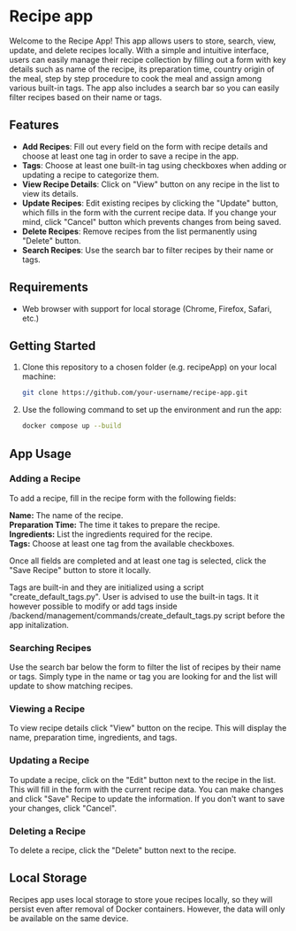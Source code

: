 # Recipe app

Welcome to the Recipe App! This app allows users to store, search, view, update, and delete recipes locally. With a simple and intuitive interface, users can easily manage their recipe collection by filling out a form with key details such as name of the recipe, its preparation time, country origin of the meal, step by step procedure to cook the meal and assign among various built-in tags. The app also includes a search bar so you can easily filter recipes based on their name or tags.

## Features

- **Add Recipes**: Fill out every field on the form with recipe details and choose at least one tag in order to save a recipe in the app.
- **Tags**: Choose at least one built-in tag using checkboxes when adding or updating a recipe to categorize them.
- **View Recipe Details**: Click on "View" button on any recipe in the list to view its details.
- **Update Recipes**: Edit existing recipes by clicking the "Update" button, which fills in the form with the current recipe data. If you change your mind, click "Cancel" button which prevents changes from being saved.
- **Delete Recipes**: Remove recipes from the list permanently using "Delete" button.
- **Search Recipes**: Use the search bar to filter recipes by their name or tags.

## Requirements

- Web browser with support for local storage (Chrome, Firefox, Safari, etc.)
  
## Getting Started

1. Clone this repository to a chosen folder (e.g. recipeApp) on your local machine:

   ```bash
   git clone https://github.com/your-username/recipe-app.git
   ```
   
2. Use the following command to set up the environment and run the app:

   ```bash
   docker compose up --build
   ```
 
## App Usage

### Adding a Recipe <br/>
To add a recipe, fill in the recipe form with the following fields:<br/>

**Name:** The name of the recipe.<br/>
**Preparation Time:** The time it takes to prepare the recipe.<br/>
**Ingredients:** List the ingredients required for the recipe.<br/>
**Tags:** Choose at least one tag from the available checkboxes.<br/>

Once all fields are completed and at least one tag is selected, click the "Save Recipe" button to store it locally.<br/>

Tags are built-in and they are initialized using a script "create_default_tags.py". User is advised to use the built-in tags. It it however possible to modify or add tags inside /backend/management/commands/create_default_tags.py script before the app initalization.

### Searching Recipes<br/>
Use the search bar below the form to filter the list of recipes by their name or tags. Simply type in the name or tag you are looking for and the list will update to show matching recipes.

### Viewing a Recipe<br/>
To view recipe details click "View" button on the recipe. This will display the name, preparation time, ingredients, and tags.

### Updating a Recipe<br/>
To update a recipe, click on the "Edit" button next to the recipe in the list. This will fill in the form with the current recipe data. You can make changes and click "Save" Recipe to update the information. If you don't want to save your changes, click "Cancel".

### Deleting a Recipe<br/>
To delete a recipe, click the "Delete" button next to the recipe.

## Local Storage<br/>
Recipes app uses local storage to store youe recipes locally, so they will persist even after removal of Docker containers. However, the data will only be available on the same device.
